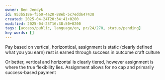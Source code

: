 ```yaml
---
owner: Ben Jendyk
id: 953b518e-f5b0-4a20-88eb-5c7edd647438
created: 2025-04-24T20:34:41+0200
modified: 2025-04-25T16:38:50+0200
tags: [access/public, language/en, pr/24/270, status/pending]
key-words: []
---
```


Pay based on vertical, horizontical, assignment is static (clearly defined what you you earn) rest is earned through success in outcome craft culture

Or better, vertical and horizontal is clearly tiered, however assignment is where the true flexibility lies. Assignment allows for no cap and primarily success-based payment